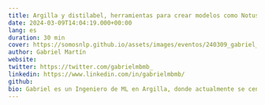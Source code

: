 ```yaml
---
title: Argilla y distilabel, herramientas para crear modelos como Notus
date: 2024-03-09T14:04:19.000+00:00
lang: es
duration: 30 min
cover: https://somosnlp.github.io/assets/images/eventos/240309_gabriel_martin.png
author: Gabriel Martín
website: 
twitter: https://twitter.com/gabrielmbmb_
linkedin: https://www.linkedin.com/in/gabrielmbmb/
github: 
bio: Gabriel es un Ingeniero de ML en Argilla, donde actualmente se centra en el desarrollo de herramientas para la generación y anotación de datos para entrenamiento de LLMs.
---
```


<EventSummary
    description="En esta charla hablaré sobre Notus, una LLM entrenada por Argilla a finales de año de 2023 que obtuvo muy buenos resultados en los benchmarks a través de la mejora de los datos de entrenamiento. Además, mostraré como crear un dataset similar al utilizado en el fine-tune de Notus utilizando Argilla y distilabel, dos herramientas que nos permiten anotar y crear datos de entrenamiento de manera sencilla."
    poster="https://somosnlp.github.io/assets/images/eventos/240309_gabriel_martin.png"
    video="https://drive.google.com/open?id=1XxzrsSUdsce-x1LKn2CIvuEdsLaZWry5"
    slides=""
    notebook=""
    name="Gabriel Martín"
    website=""
    twitter="https://twitter.com/gabrielmbmb_"
    linkedin="https://www.linkedin.com/in/gabrielmbmb/"
    github=""
    bio="Gabriel es un Ingeniero de ML en Argilla, donde actualmente se centra en el desarrollo de herramientas para la generación y anotación de datos para entrenamiento de LLMs."
    hide_personal_info
/>
